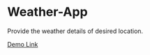 # Weather-App
Provide the weather details of desired location.

<a href="https://mukeshpandey9.github.io/Weather-App/">Demo Link</a>

